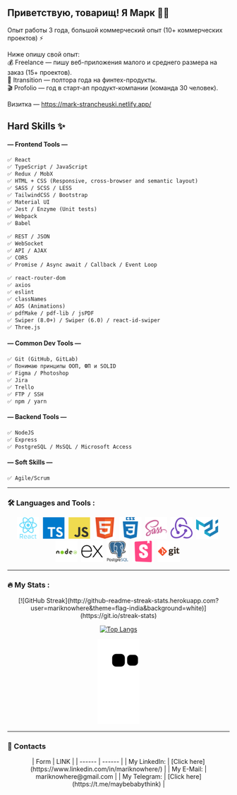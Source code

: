 
## Приветствую, товарищ! Я Марк 👋😄

Опыт работы 3 года, большой коммерческий опыт (10+ коммерческих проектов) ⚡

Ниже опишу свой опыт: \
💰 Freelance — пишу веб-приложения малого и среднего размера на заказ (15+ проектов). \
💼 Itransition — полтора года на финтех-продукты.\
🎬 Profolio — год в старт-ап продукт-компании (команда 30 человек).

Визитка — https://mark-strancheuski.netlify.app/

## Hard Skills ✨

#### — Frontend Tools — 
~~~
✅ React 
✅ TypeScript / JavaScript
✅ Redux / MobX
✅ HTML + CSS (Responsive, cross-browser and semantic layout)
✅ SASS / SCSS / LESS
✅ TailwindCSS / Bootstrap
✅ Material UI
✅ Jest / Enzyme (Unit tests)
✅ Webpack
✅ Babel
~~~
~~~
✅ REST / JSON
✅ WebSocket
✅ API / AJAX
✅ CORS
✅ Promise / Async await / Callback / Event Loop
~~~
~~~
✅ react-router-dom
✅ axios
✅ eslint
✅ classNames
✅ AOS (Animations)
✅ pdfMake / pdf-lib / jsPDF
✅ Swiper (8.0+) / Swiper (6.0) / react-id-swiper
✅ Three.js
~~~

#### — Common Dev Tools —
~~~
✅ Git (GitHub, GitLab)
✅ Понимаю принципы ООП, ФП и SOLID
✅ Figma / Photoshop
✅ Jira
✅ Trello
✅ FTP / SSH
✅ npm / yarn
~~~

#### — Backend Tools —
~~~
✅ NodeJS
✅ Express
✅ PostgreSQL / MsSQL / Microsoft Access
~~~

#### — Soft Skills —
~~~
✅ Agile/Scrum
~~~

---

### :hammer_and_wrench: Languages and Tools :

<div align="center">
  <img src="https://github.com/devicons/devicon/blob/master/icons/react/react-original-wordmark.svg" title="React" alt="React" width="50" height="50"/>&nbsp;
  <img src="https://github.com/devicons/devicon/blob/master/icons/typescript/typescript-original.svg" title="React-native" alt="React-native" width="50" height="50"/>&nbsp;
  <img src="https://github.com/devicons/devicon/blob/master/icons/javascript/javascript-original.svg" title="JavaScript" alt="JavaScript" width="50" height="50"/>&nbsp;
  <img src="https://github.com/devicons/devicon/blob/master/icons/html5/html5-original.svg" title="HTML5" alt="HTML" width="50" height="50"/>&nbsp;
  <img src="https://github.com/devicons/devicon/blob/master/icons/css3/css3-plain-wordmark.svg"  title="CSS3" alt="CSS" width="50" height="50"/>&nbsp;
  <img src="https://github.com/devicons/devicon/blob/master/icons/sass/sass-original.svg"  title="Sass" alt="Sass" width="50" height="50"/>&nbsp;
  <img src="https://github.com/devicons/devicon/blob/master/icons/redux/redux-original.svg" title="Redux" alt="Redux " width="50" height="50"/>&nbsp;
  <img src="https://github.com/devicons/devicon/blob/master/icons/materialui/materialui-original.svg" title="Material UI" alt="Material UI" width="50" height="50"/>&nbsp;
  <img src="https://github.com/devicons/devicon/blob/master/icons/nodejs/nodejs-original-wordmark.svg" title="NodeJS" alt="NodeJS" width="50" height="50"/>&nbsp;
  <img src="https://github.com/devicons/devicon/blob/master/icons/express/express-original.svg" title="Express" alt="Express" width="50" height="50"/>&nbsp;
 <img src="https://github.com/devicons/devicon/blob/master/icons/postgresql/postgresql-original-wordmark.svg" title="Postgresql" alt="Postgresql" width="50" height="50"/>&nbsp;
 <img src="https://github.com/devicons/devicon/blob/master/icons/storybook/storybook-original.svg" title="Storybook" alt="Storybook" width="50" height="50"/>&nbsp;
 <img src="https://github.com/devicons/devicon/blob/master/icons/git/git-original-wordmark.svg" title="Git" **alt="Git" width="50" height="50"/>&nbsp;
</div>

---

### :fire: My Stats :

<div align="center">
[![GitHub Streak](http://github-readme-streak-stats.herokuapp.com?user=mariknowhere&theme=flag-india&background=white)](https://git.io/streak-stats)

[![Top Langs](https://github-readme-stats.vercel.app/api/top-langs/?username=mariknowhere&count_private=true&layout=compact&theme=flag-india)](https://github.com/anuraghazra/github-readme-stats)

![Snake animation](https://github.com/rafaballerini/rafaballerini/blob/output/github-contribution-grid-snake.svg)
</div>

---

### 💬 Contacts 

<div align="center">
| Form | LINK |
| ------ | ------ |
| My LinkedIn: | [Click here](https://www.linkedin.com/in/mariknowhere/) |
| My E-Mail: | mariknowhere@gmail.com |
| My Telegram: | [Click here](https://t.me/maybebabythink) |
</div>
